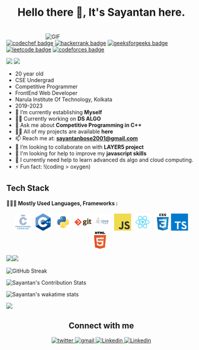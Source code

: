 ### <h1 align="center">Hello there 👋, It's Sayantan here. <h1>
<img align="right" alt="GIF" src="https://media.giphy.com/media/xUA7bdpLxQhsSQdyog/giphy.gif" width="400px" />
  
  <div></div>
  
[![codechef badge](https://img.shields.io/badge/sayantan1413-30302f?style=flat&logo=codechef)](https://www.codechef.com/users/sayantan1413)
[![hackerrank badge](https://img.shields.io/badge/sayantanbose2001-30302f?style=flat&logo=hackerrank)](https://www.hackerrank.com/sayantanbose2001)
[![geeksforgeeks badge](https://img.shields.io/badge/sayantanbose2001-30302f?style=flat&logo=geeksforgeeks)](https://auth.geeksforgeeks.org/user/sayantanbose2001/practice)
[![leetcode badge](https://img.shields.io/badge/sayantanbose2001-30302f?style=flat&logo=leetcode)](https://leetcode.com/sayantanbose2001)
[![codeforces badge](https://img.shields.io/badge/sayantanbose2001-30302f?style=flat&logo=codeforces)](https://codeforces.com/profile/sayantan2001)

![](https://visitor-badge.glitch.me/badge?page_id=sayantan1413.sayantan1413)
![](https://img.shields.io/static/v1?label=From%20Hello%20World%20I%27ve%20Written&message=4235679%20lines%20of%20code&color=green)


- 20 year old
- CSE Undergrad
- Competitive Programmer
- FrontEnd Web Developer
- Narula Institute Of Technology, Kolkata
- 2019-2023
- 🌱 I’m currently establishing **Myself**
- 👨‍💻 Currently working on **DS ALGO**
- 💬 Ask me about **Competitive Programming in C++**
- 👨‍💻 All of my projects are available **here**
- 📫 Reach me at: **sayantanbose2001@gmail.com**
- 👯 I’m looking to collaborate on with **LAYER5 project**
- 🤔 I'm looking for help to improve my **javascript skills**
- 🔭 I currently need help to learn advanced ds algo and cloud computing.
- ⚡ Fun fact: !(coding > oxygen)

## Tech Stack
#### 👨🏻‍💻 Mostly Used Languages, Frameworks :
<p align="center">
<img height="45" src="https://raw.githubusercontent.com/github/explore/80688e429a7d4ef2fca1e82350fe8e3517d3494d/topics/c/c.png">&nbsp;&nbsp;<img height="45" src="https://raw.githubusercontent.com/github/explore/80688e429a7d4ef2fca1e82350fe8e3517d3494d/topics/cpp/cpp.png">&nbsp;&nbsp;<img height="45" src="https://raw.githubusercontent.com/github/explore/80688e429a7d4ef2fca1e82350fe8e3517d3494d/topics/python/python.png">&nbsp;&nbsp;<img height="45"
src="https://raw.githubusercontent.com/github/explore/80688e429a7d4ef2fca1e82350fe8e3517d3494d/topics/git/git.png">&nbsp;&nbsp;<img height="45"
src="https://raw.githubusercontent.com/github/explore/80688e429a7d4ef2fca1e82350fe8e3517d3494d/topics/java/java.png">&nbsp;&nbsp;<img height="45"                                                                                                                               src="https://raw.githubusercontent.com/github/explore/80688e429a7d4ef2fca1e82350fe8e3517d3494d/topics/javascript/javascript.png">&nbsp;&nbsp;<img height="45" src="https://raw.githubusercontent.com/github/explore/80688e429a7d4ef2fca1e82350fe8e3517d3494d/topics/react/react.png">&nbsp;&nbsp;<img height="45" src="https://raw.githubusercontent.com/github/explore/80688e429a7d4ef2fca1e82350fe8e3517d3494d/topics/css/css.png"><img height="45" 
src="https://raw.githubusercontent.com/github/explore/80688e429a7d4ef2fca1e82350fe8e3517d3494d/topics/typescript/typescript.png"><img height="45"
src="https://raw.githubusercontent.com/github/explore/80688e429a7d4ef2fca1e82350fe8e3517d3494d/topics/html/html.png">&nbsp;&nbsp;
</p>

<img src="https://github-profile-trophy.vercel.app/?username=sayantan1413&theme=onedark&column=3&margin-w=15&margin-h=15">

<img align="left" src="https://github-readme-stats.vercel.app/api?username=sayantan1413&count_private=true&hide_border=false&show_icons=true&theme=dark" />

![GitHub Streak](https://github-readme-streak-stats.herokuapp.com/?user=sayantan1413&theme=tokyonight)

![Sayantan's Contribution Stats](https://github-contribution-stats.vercel.app/api/?username=sayantan1413)

![Sayantan's wakatime stats](https://github-readme-stats.vercel.app/api/wakatime?username=sayantan1413)

<img src="https://activity-graph.herokuapp.com/graph?username=sayantan1413&bg_color=1F222E&color=F8D866&line=F85D7F&point=FFFFFF&hide_border=false" />

<h2 align="center" >Connect with me</h2>
<div align="center">
<a href="https://twitter.com/sayanta33163352" target="_blank">
<img src=https://img.shields.io/badge/twitter-%2300acee.svg?&style=for-the-badge&logo=twitter&logoColor=white alt=twitter style="margin-bottom: 5px;" />
</a>
<a href="mailto:sayantanbose2001@gmail.com?hl=en" target="_blank">
<img src=https://img.shields.io/badge/gmail-%23DC493C.svg?&style=for-the-badge&logo=gmail&logoColor=white alt=gmail style="margin-bottom: 5px;" />
</a> 
<a href="https://www.linkedin.com/in/sayantan-bose-14134a1a6/" target="_blank">
<img src=https://img.shields.io/badge/linkedin-%231E77B5.svg?&style=for-the-badge&logo=linkedin&logoColor=white alt=Linkedin style="margin-bottom: 5px;" />
</a>
<a href="https://github.com/sayantan1413" target="_blank">
<img src=https://img.shields.io/badge/github-%C0C0C0.svg?&style=for-the-badge&logo=github&logoColor=white alt=Linkedin style="margin-bottom: 5px;" />
</a>
</div>
